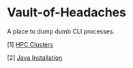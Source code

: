 # Vault-of-Headaches
A place to dump dumb CLI processes.

[1] [HPC Clusters](https://github.com/ryanzhangofficial/Vault-of-Headaches/blob/main/hpc_clusters.md)

[2] [Java Installation](https://github.com/ryanzhangofficial/Vault-of-Headaches/blob/main/java_installation)
